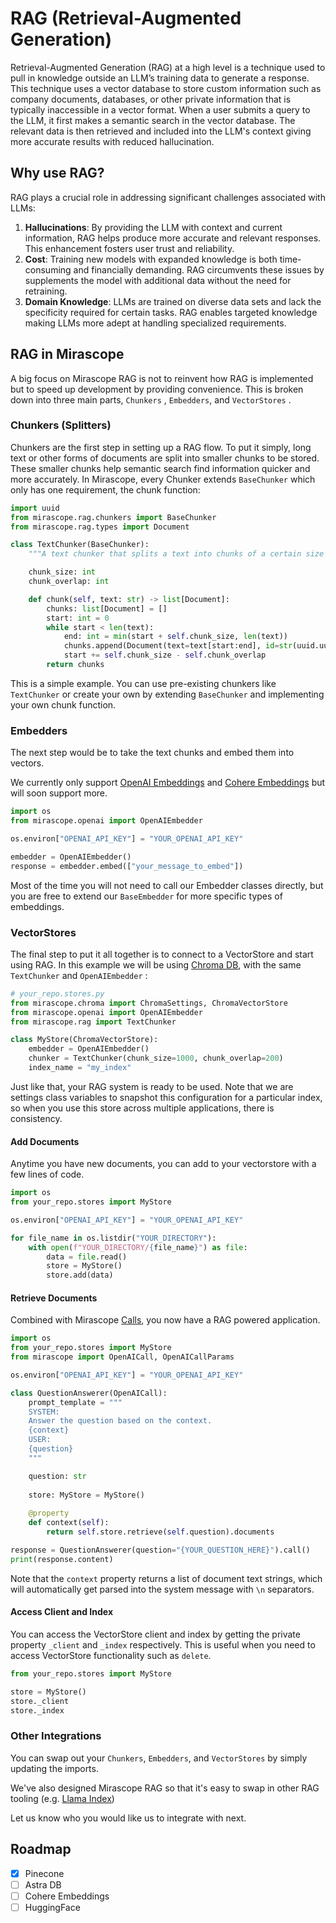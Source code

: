# RAG (Retrieval-Augmented Generation)

Retrieval-Augmented Generation (RAG) at a high level is a technique used to pull in knowledge outside an LLM’s training data to generate a response. This technique uses a vector database to store custom information such as company documents, databases, or other private information that is typically inaccessible in a vector format. When a user submits a query to the LLM, it first makes a semantic search in the vector database. The relevant data is then retrieved and included into the LLM's context giving more accurate results with reduced hallucination.

## Why use RAG?

RAG plays a crucial role in addressing significant challenges associated with LLMs:

1. **Hallucinations**: By providing the LLM with context and current information, RAG helps produce more accurate and relevant responses. This enhancement fosters user trust and reliability.
2. **Cost**: Training new models with expanded knowledge is both time-consuming and financially demanding. RAG circumvents these issues by supplements the model with additional data without the need for retraining.
3. **Domain Knowledge**: LLMs are trained on diverse data sets and lack the specificity required for certain tasks. RAG enables targeted knowledge making LLMs more adept at handling specialized requirements.

## RAG in Mirascope

A big focus on Mirascope RAG is not to reinvent how RAG is implemented but to speed up development by providing convenience. This is broken down into three main parts, `Chunkers` , `Embedders`, and `VectorStores` .

### Chunkers (Splitters)

Chunkers are the first step in setting up a RAG flow. To put it simply, long text or other forms of documents are split into smaller chunks to be stored. These smaller chunks help semantic search find information quicker and more accurately. In Mirascope, every Chunker extends `BaseChunker` which only has one requirement, the chunk function:

```python
import uuid
from mirascope.rag.chunkers import BaseChunker
from mirascope.rag.types import Document

class TextChunker(BaseChunker):
    """A text chunker that splits a text into chunks of a certain size and overlaps."""

    chunk_size: int
    chunk_overlap: int

    def chunk(self, text: str) -> list[Document]:
        chunks: list[Document] = []
        start: int = 0
        while start < len(text):
            end: int = min(start + self.chunk_size, len(text))
            chunks.append(Document(text=text[start:end], id=str(uuid.uuid4())))
            start += self.chunk_size - self.chunk_overlap
        return chunks

```

This is a simple example. You can use pre-existing chunkers like `TextChunker` or create your own by extending `BaseChunker` and implementing your own chunk function.

### Embedders

The next step would be to take the text chunks and embed them into vectors.

We currently only support [OpenAI Embeddings](https://platform.openai.com/docs/guides/embeddings) and [Cohere Embeddings](https://docs.cohere.com/docs/embeddings) but will soon support more.

```python
import os
from mirascope.openai import OpenAIEmbedder

os.environ["OPENAI_API_KEY"] = "YOUR_OPENAI_API_KEY"

embedder = OpenAIEmbedder()
response = embedder.embed(["your_message_to_embed"])
```

Most of the time you will not need to call our Embedder classes directly, but you are free to extend our `BaseEmbedder` for more specific types of embeddings.

### VectorStores

The final step to put it all together is to connect to a VectorStore and start using RAG. In this example we will be using [Chroma DB](https://www.trychroma.com/), with the same `TextChunker` and `OpenAIEmbedder` :

```python
# your_repo.stores.py
from mirascope.chroma import ChromaSettings, ChromaVectorStore
from mirascope.openai import OpenAIEmbedder
from mirascope.rag import TextChunker

class MyStore(ChromaVectorStore):
    embedder = OpenAIEmbedder()
    chunker = TextChunker(chunk_size=1000, chunk_overlap=200)
    index_name = "my_index"

```

Just like that, your RAG system is ready to be used. Note that we are settings class variables to snapshot this configuration for a particular index, so when you use this store across multiple applications, there is consistency.

#### Add Documents

Anytime you have new documents, you can add to your vectorstore with a few lines of code.

```python
import os
from your_repo.stores import MyStore

os.environ["OPENAI_API_KEY"] = "YOUR_OPENAI_API_KEY"

for file_name in os.listdir("YOUR_DIRECTORY"):
    with open(f"YOUR_DIRECTORY/{file_name}") as file:
        data = file.read()
        store = MyStore()
        store.add(data)

```

#### Retrieve Documents

Combined with Mirascope [Calls](https://docs.mirascope.io/latest/concepts/generating_content/), you now have a RAG powered application.

```python
import os
from your_repo.stores import MyStore
from mirascope import OpenAICall, OpenAICallParams

os.environ["OPENAI_API_KEY"] = "YOUR_OPENAI_API_KEY"

class QuestionAnswerer(OpenAICall):
    prompt_template = """
    SYSTEM: 
    Answer the question based on the context.
    {context}
    USER: 
    {question}
    """

    question: str
    
    store: MyStore = MyStore()
    
    @property
    def context(self):
        return self.store.retrieve(self.question).documents

response = QuestionAnswerer(question="{YOUR_QUESTION_HERE}").call()
print(response.content)
```

Note that the `context` property returns a list of document text strings, which will automatically get parsed into the system message with `\n` separators. 

#### Access Client and Index

You can access the VectorStore client and index by getting the private property `_client` and `_index` respectively. This is useful when you need to access VectorStore functionality such as `delete`.

```python
from your_repo.stores import MyStore

store = MyStore()
store._client
store._index
```

### Other Integrations

You can swap out your `Chunkers`, `Embedders`, and `VectorStores` by simply updating the imports.

We've also designed Mirascope RAG so that it's easy to swap in other RAG tooling (e.g. [Llama Index](../integrations/llama_index.md))

Let us know who you would like us to integrate with next.

## Roadmap

- [X]  Pinecone
- [ ]  Astra DB
- [ ]  Cohere Embeddings
- [ ]  HuggingFace
